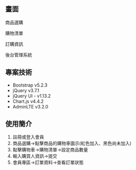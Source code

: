 
## 畫面

商品選購




購物清單




訂購資訊




後台管理系統




## 專案技術

- Bootstrap v5.2.3
- jQuery v3.7.1
- jQuery UI - v1.13.2
- Chart.js v4.4.2
- AdminLTE v3.2.0

## 使用簡介
1. 註冊或登入會員
2. 商品選購->點擊商品的購物車圖示(紅色加入、黑色尚未加入)
3. 點擊購物車->購物清單->設定商品數量
4. 輸入購買人資訊->提交
5. 會員專區->訂單資料->查看訂單狀態
